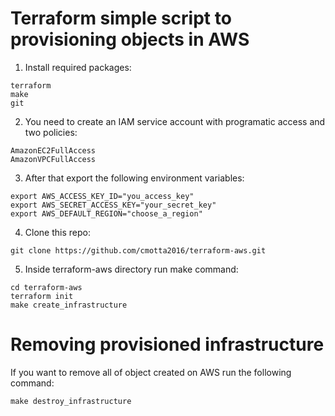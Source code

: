 # Terraform simple script to provisioning objects in AWS
1. Install required packages:  
```
terraform  
make  
git  
```

2. You need to create an IAM service account with programatic access and two policies:  
```
AmazonEC2FullAccess 
AmazonVPCFullAccess  
```

3. After that export the following environment variables:  
```
export AWS_ACCESS_KEY_ID="you_access_key"
export AWS_SECRET_ACCESS_KEY="your_secret_key"
export AWS_DEFAULT_REGION="choose_a_region"
```

4. Clone this repo:  
```
git clone https://github.com/cmotta2016/terraform-aws.git
```

5. Inside terraform-aws directory run make command:  
```
cd terraform-aws
terraform init
make create_infrastructure
```

# Removing provisioned infrastructure
If you want to remove all of object created on AWS run the following command:  
```
make destroy_infrastructure
```

